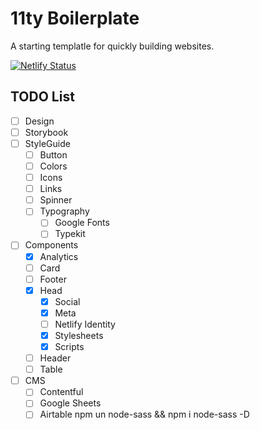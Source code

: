 # 11ty Boilerplate

A starting templatle for quickly building websites.

[![Netlify Status](https://api.netlify.com/api/v1/badges/7bfd6eeb-8b8e-48c9-95eb-4f2a3760a1c8/deploy-status)](https://app.netlify.com/sites/psd-boilerplate-11ty/deploys)

## TODO List

- [ ] Design
- [ ] Storybook
- [ ] StyleGuide
  - [ ] Button
  - [ ] Colors
  - [ ] Icons
  - [ ] Links
  - [ ] Spinner
  - [ ] Typography
    - [ ] Google Fonts
    - [ ] Typekit
- [ ] Components
  - [x] Analytics
  - [ ] Card
  - [ ] Footer
  - [x] Head
    - [x] Social
    - [x] Meta
    - [ ] Netlify Identity
    - [x] Stylesheets
    - [x] Scripts
  - [ ] Header
  - [ ] Table
- [ ] CMS
  - [ ] Contentful
  - [ ] Google Sheets
  - [ ] Airtable
npm un node-sass && npm i node-sass -D